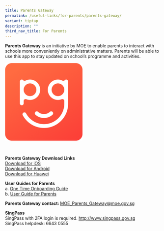 ```yaml
---
title: Parents Gateway
permalink: /useful-links/for-parents/parents-gateway/
variant: tiptap
description: ""
third_nav_title: For Parents
---
```

<p><strong>Parents Gateway </strong>is an initiative by MOE to enable parents to interact with schools more conveniently on administrative matters. Parents will be able to use this app to stay updated on school’s programme and activities.</p><p></p><div class="isomer-image-wrapper"><img style="width: 50%;" height="auto" width="100%" alt="" src="/images/About TKPS/PG_icon.png"></div><p><br></p><p><strong>Parents Gateway Download Links</strong><br><a href="https://apps.apple.com/sg/app/parents-gateway/id1267198708" rel="noopener noreferrer nofollow" target="_blank">Download for iOS</a><br><a href="https://play.google.com/store/apps/details?id=com.moe.pgp&amp;hl=en_SG" rel="noopener noreferrer nofollow" target="_blank">Download for Android</a><br><a href="https://appgallery.huawei.com/app/C101325885" rel="noopener noreferrer nofollow" target="_blank">Download for Huawei</a></p><p></p><p><strong>User Guides for Parents</strong><br>a. <a href="/files/2024/a_One_Time_Onboarding.pdf" rel="noopener noreferrer nofollow" target="_blank">One Time Onboarding Guide</a><br>b. <a href="/files/2024/b_User_Guide_for_Parents.pdf" rel="noopener noreferrer nofollow" target="_blank">User Guide for Parents</a></p><p></p><p></p><p><strong>Parents Gateway contact: </strong><a href="mailto:MOE_Parents_Gateway@moe.gov.sg" rel="noopener noreferrer nofollow" target="_blank"><u>MOE_Parents_Gateway@moe.gov.sg</u></a></p><p></p><p><strong>SingPass</strong><br>SingPass with 2FA login is required. <a href="http://www.singpass.gov.sg/" rel="noopener noreferrer nofollow" target="_blank"><u>http://www.singpass.gov.sg</u></a><br>SingPass helpdesk: 6643 0555</p><p></p>